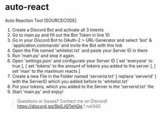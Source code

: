# auto-react
Auto Reaction Tool [SOURCECODE]

1) Create a Discord Bot and activate all 3 Intents
2) Go to main.py and fill out the Bot Token in line 10
3) Go in your Discord Bot to OAuth-2 > URL-Generator and select 'bot' & 'application.commands' and invite the Bot with this link
4) Open the File named 'whitelist.txt' and paste your Server ID in there
5) Run 'main.py' and stop it again.
6) Open 'settings.json' and configurate your Server ID [ set 'everyone' to true ], [ set 'tokens' to the amount of tokens you added to the server ], [ set 'max' to the maximum reacts ]
7) Create a new File in the Folder named 'serverid.txt' [ replace 'serverid' ] with the ServerID which you added before to 'whitelist.txt'
8) Put your tokens, which you added to the Server in the 'serverid.txt' file
9) Start 'main.py' and enjoy!

> Questions or Issues?
 > Contact me on Discord!
   > https://discord.gg/SbGJQTeHQg | not342